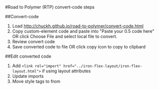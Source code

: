 #Road to Polymer (RTP) convert-code steps

##Convert-code
1. Load http://chuckh.github.io/road-to-polymer/convert-code.html
2. Copy custom-element code and paste into "Paste your 0.5 code here" OR
click Choose File and select local file to convert.
3. Review convert code
4. Save converted code to file OR click copy icon to copy to clipbard

##Edit converted code
1. Add `<link rel="import" href="../iron-flex-layout/iron-flex-layout.html">` if using layout attributes
2. Update imports
2. Move style tags to <dom-module> from <template>
3. Move style import such as `<link rel="stylesheet" href="convert-code.css">` <dom-module> from <template>
3. Remove {{}} from on-click, on-tap, on-xxx, others. In Atom editor use {{(.*?)}} to find and $1 using Regex option
1. Fix Flex css classes
1. Fix other css classes as need
1. Add span wrappers for bindings `<span>{{}}</span>` 
1. Update



### cleanup `iron-ajax` was core-ajax
1. response -> last-response
1. on-core-reponse -> on-repsone   remove {{}}
1. on-core-error -> on-error   remove {{}}
1. handleAs -> handle-as
1. contentType -> content-type
1. remove loading and progress  

<core-ajax id="get_code5_ajax"
      url="https://api.github.com/repos/{{owner}}/{{repoName}}/contents/{{repoName}}.html?ref=master",
      params='{"access_token": "xxx"}'
      handleAs="json"
      loading="{{loading5}}"
      progress="{{progress5}}"
      response="{{code5Data}}"
      on-core-response="{{handleCode5Response}}"
      on-core-error="{{handleCode5ErrorResponse}}">
    </core-ajax>


### mixin to Behaviors
Polymer(Polymer.mixin({ to Polymer({
}, window.convertMixin)); to blank remove


### cleanup iron-media-query


### convert  to paper-dialog


### transition="core-transition-center"

